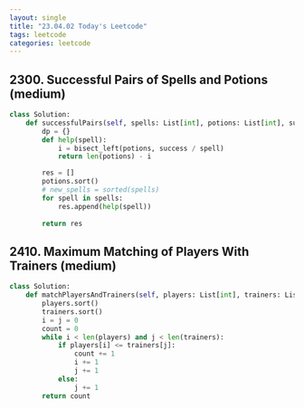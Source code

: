 ```yaml
---
layout: single
title: "23.04.02 Today's Leetcode"
tags: leetcode
categories: leetcode
---
```


## 2300. Successful Pairs of Spells and Potions (medium)

```python
class Solution:
    def successfulPairs(self, spells: List[int], potions: List[int], success: int) -> List[int]:
        dp = {}
        def help(spell):
            i = bisect_left(potions, success / spell)
            return len(potions) - i

        res = []
        potions.sort()
        # new_spells = sorted(spells)
        for spell in spells:
            res.append(help(spell))
            
        return res
```

## 2410. Maximum Matching of Players With Trainers (medium)

```python
class Solution:
    def matchPlayersAndTrainers(self, players: List[int], trainers: List[int]) -> int:
        players.sort()
        trainers.sort()
        i = j = 0
        count = 0
        while i < len(players) and j < len(trainers):
            if players[i] <= trainers[j]:
                count += 1
                i += 1
                j += 1
            else:
                j += 1
        return count
```
